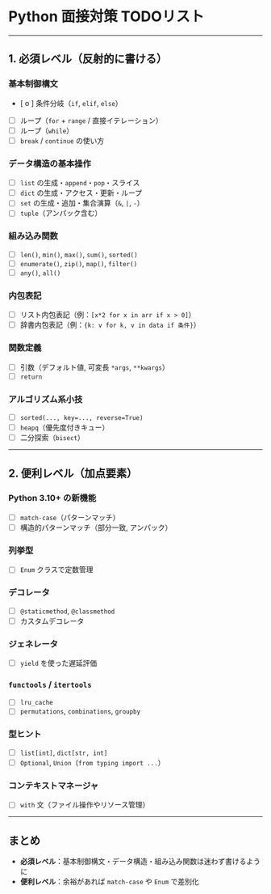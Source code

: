 # Python 面接対策 TODOリスト

---

## 1. 必須レベル（反射的に書ける）

### 基本制御構文
- [ o ] 条件分岐（`if`, `elif`, `else`）
- [ ] ループ（`for` + `range` / 直接イテレーション）
- [ ] ループ（`while`）
- [ ] `break` / `continue` の使い方

### データ構造の基本操作
- [ ] `list` の生成・`append`・`pop`・スライス
- [ ] `dict` の生成・アクセス・更新・ループ
- [ ] `set` の生成・追加・集合演算（`&`, `|`, `-`）
- [ ] `tuple`（アンパック含む）

### 組み込み関数
- [ ] `len()`, `min()`, `max()`, `sum()`, `sorted()`
- [ ] `enumerate()`, `zip()`, `map()`, `filter()`
- [ ] `any()`, `all()`

### 内包表記
- [ ] リスト内包表記（例：`[x*2 for x in arr if x > 0]`）
- [ ] 辞書内包表記（例：`{k: v for k, v in data if 条件}`）

### 関数定義
- [ ] 引数（デフォルト値, 可変長 `*args`, `**kwargs`）
- [ ] `return`

### アルゴリズム系小技
- [ ] `sorted(..., key=..., reverse=True)`
- [ ] `heapq`（優先度付きキュー）
- [ ] 二分探索（`bisect`）

---

## 2. 便利レベル（加点要素）

### Python 3.10+ の新機能
- [ ] `match-case`（パターンマッチ）
- [ ] 構造的パターンマッチ（部分一致, アンパック）

### 列挙型
- [ ] `Enum` クラスで定数管理

### デコレータ
- [ ] `@staticmethod`, `@classmethod`
- [ ] カスタムデコレータ

### ジェネレータ
- [ ] `yield` を使った遅延評価

### `functools` / `itertools`
- [ ] `lru_cache`
- [ ] `permutations`, `combinations`, `groupby`

### 型ヒント
- [ ] `list[int]`, `dict[str, int]`
- [ ] `Optional`, `Union`（`from typing import ...`）

### コンテキストマネージャ
- [ ] `with` 文（ファイル操作やリソース管理）

---

## まとめ
- **必須レベル**：基本制御構文・データ構造・組み込み関数は迷わず書けるように
- **便利レベル**：余裕があれば `match-case` や `Enum` で差別化
